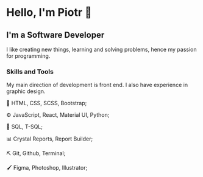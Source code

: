 # Hello, I'm Piotr 👋
## I'm a Software Developer

I like creating new things, learning and solving problems, hence my passion for programming.

### Skills and Tools

My main direction of development is front end. I also have experience in graphic design.

:straight_ruler: HTML, CSS, SCSS, Bootstrap;

:gear: JavaScript, React, Material UI, Python; 

📅 SQL, T-SQL;

📊 Crystal Reports, Report Builder;

:pick: Git, Github, Terminal;

:paintbrush: Figma, Photoshop, Illustrator;
